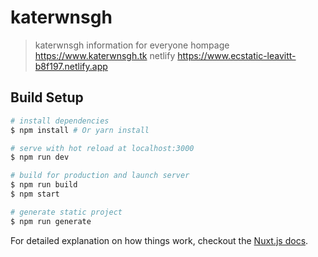 # katerwnsgh

> katerwnsgh information for everyone
> hompage https://www.katerwnsgh.tk
> netlify https://www.ecstatic-leavitt-b8f197.netlify.app
## Build Setup

``` bash
# install dependencies
$ npm install # Or yarn install

# serve with hot reload at localhost:3000
$ npm run dev

# build for production and launch server
$ npm run build
$ npm start

# generate static project
$ npm run generate
```

For detailed explanation on how things work, checkout the [Nuxt.js docs](https://github.com/nuxt/nuxt.js).

